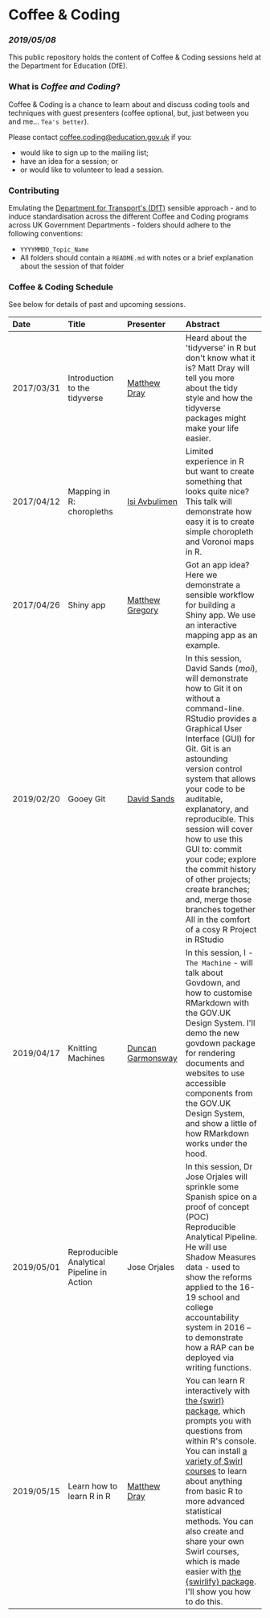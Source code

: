 # Coffee & Coding
### _2019/05/08_

This public repository holds the content of Coffee & Coding sessions held at the Department for Education (DfE).

### What is _Coffee and Coding_?

Coffee & Coding is a chance to learn about and discuss coding tools and techniques with guest presenters (coffee optional, but, just between you and me... `Tea's better`). 

Please contact coffee.coding@education.gov.uk if you: 
  * would like to sign up to the mailing list;
  * have an idea for a session; or
  * or would like to volunteer to lead a session.

### Contributing 
Emulating the [Department for Transport's (DfT)](https://github.com/departmentfortransport/coffee-and-coding) sensible approach - and to induce standardisation across the different Coffee and Coding programs across UK Government Departments - folders should adhere to the following conventions:

* `YYYYMMDD_Topic_Name`
* All folders should contain a `README.md` with notes or a brief explanation about the session of that folder
### Coffee & Coding Schedule

See below for details of past and upcoming sessions. 

| Date            | Title                                                        | Presenter                                     | Abstract                                                     |
| :-------------- | :----------------------------------------------------------- | :-------------------------------------------- | :----------------------------------------------------------- 
2017/03/31 | Introduction to the tidyverse | [Matthew Dray](https://github.com/matt-dray) | Heard about the 'tidyverse' in R but don't know what it is? Matt Dray will tell you more about the tidy style and how the tidyverse packages might make your life easier.
2017/04/12 | Mapping in R: choropleths | [Isi Avbulimen](https://github.com/isi-avbulimen) | Limited experience in R but want to create something that looks quite nice? This talk will demonstrate how easy it is to create simple choropleth and Voronoi maps in R.
2017/04/26 | Shiny app | [Matthew Gregory](https://github.com/mammykins) | Got an app idea? Here we demonstrate a sensible workflow for building a Shiny app. We use an interactive mapping app as an example.
2019/02/20 | Gooey Git | [David Sands](https://github.com/PsySandsy) | In this session, David Sands (_moi_), will demonstrate how to Git it on without a command-line. RStudio provides a Graphical User Interface (GUI) for Git. Git is an astounding version control system that allows your code to be auditable, explanatory, and reproducible. This session will cover how to use this GUI to: commit your code; explore the commit history of other projects; create branches; and, merge those branches together All in the comfort of a cosy R Project in RStudio
2019/04/17 | Knitting Machines | [Duncan Garmonsway](https://github.com/nacnudus) | In this session, I - `The Machine` - will talk about Govdown, and how to customise RMarkdown with the GOV.UK Design System.  I'll demo the new govdown package for rendering documents and websites to use accessible components from the GOV.UK Design System, and show a little of how RMarkdown works under the hood. 
2019/05/01 | Reproducible Analytical Pipeline in Action | Jose Orjales | In this session, Dr Jose Orjales will sprinkle some Spanish spice on a proof of concept (POC) Reproducible Analytical Pipeline. He will use Shadow Measures data - used to show the reforms applied to the 16-19 school and college accountability system in 2016 – to demonstrate how a RAP can be deployed via writing functions.   
2019/05/15 | Learn how to learn R in R | [Matthew Dray](https://github.com/matt-dray) | You can learn R interactively with [the {swirl} package](http://swirlstats.com/), which prompts you with questions from within R's console. You can install [a variety of Swirl courses](http://swirlstats.com/scn/) to learn about anything from basic R to more advanced statistical methods. You can also create and share your own Swirl courses, which is made easier with [the {swirlify} package](http://swirlstats.com/swirlify/). I'll show you how to do this.

